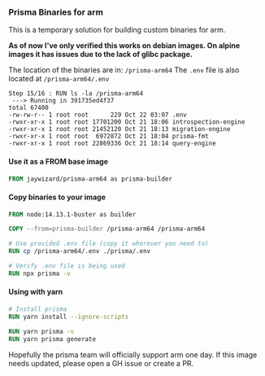### Prisma Binaries for arm
This is a temporary solution for building custom binaries for arm.

**As of now I've only verified this works on debian images. On alpine images it has issues due to the lack of glibc package.**

The location of the binaries are in: `/prisma-arm64`
The `.env` file is also located at `/prisma-arm64/.env`
```
Step 15/16 : RUN ls -la /prisma-arm64
 ---> Running in 391735ed4f37
total 67400
-rw-rw-r-- 1 root root      229 Oct 22 03:07 .env
-rwxr-xr-x 1 root root 17701200 Oct 21 18:06 introspection-engine
-rwxr-xr-x 1 root root 21452120 Oct 21 18:13 migration-engine
-rwxr-xr-x 1 root root  6972872 Oct 21 18:04 prisma-fmt
-rwxr-xr-x 1 root root 22869336 Oct 21 18:14 query-engine
```

#### Use it as a FROM base image
```dockerfile
FROM jaywizard/prisma-arm64 as prisma-builder
```

#### Copy binaries to your image
```dockerfile
FROM node:14.13.1-buster as builder

COPY --from=prisma-builder /prisma-arm64 /prisma-arm64

# Use provided .env file (copy it wherever you need to)
RUN cp /prisma-arm64/.env ./prisma/.env

# Verify .env file is being used
RUN npx prisma -v
```

#### Using with yarn
```dockerfile
# Install prisma
RUN yarn install --ignore-scripts

RUN yarn prisma -v
RUN yarn prisma generate
```

Hopefully the prisma team will officially support arm one day. If this image needs updated, please open a GH issue or create a PR.